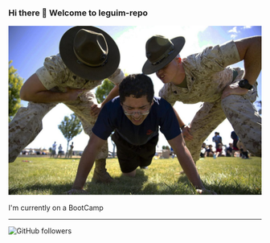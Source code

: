 ### Hi there 👋 Welcome to leguim-repo

<img src="https://raw.githubusercontent.com/leguim-repo/leguim-repo/develop/img/bootcamp.jpg" width="512px"/>

I'm currently on a BootCamp

---
![GitHub followers](https://img.shields.io/github/followers/leguim-repo?style=social)
<!--
Pit i Collons
**leguim-repo/leguim-repo** is a ✨ _special_ ✨ repository because its `README.md` (this file) appears on your GitHub profile.

Here are some ideas to get you started:

- 🔭 I’m currently working on ...
- 🌱 I’m currently learning ...
- 👯 I’m looking to collaborate on ...
- 🤔 I’m looking for help with ...
- 💬 Ask me about ...
- 📫 How to reach me: ...
- 😄 Pronouns: ...
- ⚡ Fun fact: ...
-->
